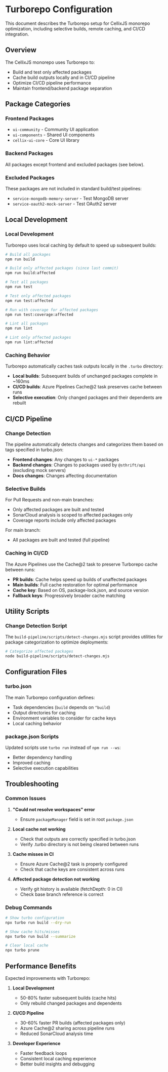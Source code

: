 # Turborepo Configuration

This document describes the Turborepo setup for CellixJS monorepo optimization, including selective builds, remote caching, and CI/CD integration.

## Overview

The CellixJS monorepo uses Turborepo to:
- Build and test only affected packages
- Cache build outputs locally and in CI/CD pipeline
- Optimize CI/CD pipeline performance
- Maintain frontend/backend package separation

## Package Categories

### Frontend Packages
- `ui-community` - Community UI application
- `ui-components` - Shared UI components
- `cellix-ui-core` - Core UI library

### Backend Packages
All packages except frontend and excluded packages (see below).

### Excluded Packages
These packages are not included in standard build/test pipelines:
- `service-mongodb-memory-server` - Test MongoDB server
- `service-oauth2-mock-server` - Test OAuth2 server

## Local Development

### Local Development

Turborepo uses local caching by default to speed up subsequent builds:

```bash
# Build all packages
npm run build

# Build only affected packages (since last commit)
npm run build:affected

# Test all packages  
npm run test

# Test only affected packages
npm run test:affected

# Run with coverage for affected packages
npm run test:coverage:affected

# Lint all packages
npm run lint

# Lint only affected packages  
npm run lint:affected
```

### Caching Behavior

Turborepo automatically caches task outputs locally in the `.turbo` directory:
- **Local builds**: Subsequent builds of unchanged packages complete in ~160ms
- **CI/CD builds**: Azure Pipelines Cache@2 task preserves cache between runs
- **Selective execution**: Only changed packages and their dependents are rebuilt

## CI/CD Pipeline

### Change Detection

The pipeline automatically detects changes and categorizes them based on tags specified in turbo.json:

- **Frontend changes**: Any changes to `ui-*` packages
- **Backend changes**: Changes to packages used by `@sthrift/api` (excluding mock servers)
- **Docs changes**: Changes affecting documentation

### Selective Builds

For Pull Requests and non-main branches:
- Only affected packages are built and tested
- SonarCloud analysis is scoped to affected packages only
- Coverage reports include only affected packages

For main branch:
- All packages are built and tested (full pipeline)

### Caching in CI/CD

The Azure Pipelines use the Cache@2 task to preserve Turborepo cache between runs:
- **PR builds**: Cache helps speed up builds of unaffected packages 
- **Main builds**: Full cache restoration for optimal performance
- **Cache key**: Based on OS, package-lock.json, and source version
- **Fallback keys**: Progressively broader cache matching

## Utility Scripts

### Change Detection Script

The `build-pipeline/scripts/detect-changes.mjs` script provides utilities for package categorization to optimize deployments:

```bash
# Categorize affected packages
node build-pipeline/scripts/detect-changes.mjs
```

## Configuration Files

### turbo.json

The main Turborepo configuration defines:
- Task dependencies (`build` depends on `^build`)
- Output directories for caching
- Environment variables to consider for cache keys
- Local caching behavior

### package.json Scripts

Updated scripts use `turbo run` instead of `npm run --ws`:
- Better dependency handling
- Improved caching
- Selective execution capabilities

## Troubleshooting

### Common Issues

1. **"Could not resolve workspaces" error**
   - Ensure `packageManager` field is set in root `package.json`

2. **Local cache not working**
   - Check that outputs are correctly specified in turbo.json
   - Verify .turbo directory is not being cleared between runs

3. **Cache misses in CI**
   - Ensure Azure Cache@2 task is properly configured
   - Check that cache keys are consistent across runs

4. **Affected package detection not working**
   - Verify git history is available (fetchDepth: 0 in CI)
   - Check base branch reference is correct

### Debug Commands

```bash
# Show turbo configuration
npx turbo run build --dry-run

# Show cache hits/misses
npx turbo run build --summarize

# Clear local cache
npx turbo prune
```

## Performance Benefits

Expected improvements with Turborepo:

1. **Local Development**
   - 50-80% faster subsequent builds (cache hits)
   - Only rebuild changed packages and dependents

2. **CI/CD Pipeline**  
   - 30-60% faster PR builds (affected packages only)
   - Azure Cache@2 sharing across pipeline runs
   - Reduced SonarCloud analysis time

3. **Developer Experience**
   - Faster feedback loops
   - Consistent local caching experience
   - Better build insights and debugging